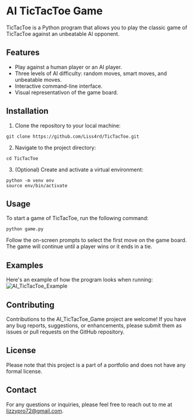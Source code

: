 # AI TicTacToe Game

TicTacToe is a Python program that allows you to play the classic game of TicTacToe against an unbeatable AI opponent.

## Features

- Play against a human player or an AI player.
- Three levels of AI difficulty: random moves, smart moves, and unbeatable moves.
- Interactive command-line interface.
- Visual representativon of the game board.

## Installation 

1. Clone the repository to your local machine:
```shell
git clone https://github.com/Liss4rd/TicTacToe.git
```
2. Navigate to the project directory:
```shell
cd TicTacToe
```
3. (Optional) Create and activate a virtual environment:
```shell
python -m venv env
source env/bin/activate
```

## Usage
To start a game of TicTacToe, run the following command:
```shell
python game.py
```
Follow the on-screen prompts to select the first move on the game board.
The game will continue until a player wins or it ends in a tie.

## Examples
Here's an example of how the program looks when running:
![AI_TicTacToe_Example](https://github.com/Liss4rd/AI_TicTacToe_Game/assets/66858250/5b219a6b-dbd5-42de-9bd3-43a077527795)

## Contributing
Contributions to the AI_TicTacToe_Game project are welcome! If you have any bug reports, suggestions, or enhancements, please submit them as issues or pull requests on the GitHub repository. 

## License
Please note that this project is a part of a portfolio and does not have any formal license.

## Contact
For any questions or inquiries, please feel free to reach out to me at lizzypro72@gmail.com.
